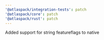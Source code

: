 ```yaml
---
'@atlaspack/integration-tests': patch
'@atlaspack/core': patch
'@atlaspack/rust': patch
---
```


Added support for string featureflags to native
